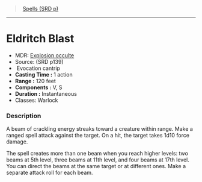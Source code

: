 ﻿---
!SpellItem
Family: SpellVO
Level: cantrip
Type: Evocation
CastingTime: 1 action
Range: 120 feet
Components: V, S
Duration: Instantaneous
Classes: Warlock
Id: spells_vo.md#eldritch-blast
ParentLink: spells_vo.md#spells-srd-p
Name: Eldritch Blast
ParentName: Spells (SRD p)
NameLevel: 1
AltName: '[Explosion occulte](hd_spells_explosion_occulte.md)'
Source: (SRD p139)
Attributes: {}
---
> [Spells (SRD p)](srd_spells.md)

---

# Eldritch Blast

- MDR: [Explosion occulte](hd_spells_explosion_occulte.md)
- Source: (SRD p139)
-  Evocation cantrip
- **Casting Time :** 1 action
- **Range :** 120 feet
- **Components :** V, S
- **Duration :** Instantaneous
- Classes: Warlock

### Description

A beam of crackling energy streaks toward a creature within range. Make a ranged spell attack against the target. On a hit, the target takes 1d10 force damage.

The spell creates more than one beam when you reach higher levels: two beams at 5th level, three beams at 11th level, and four beams at 17th level. You can direct the beams at the same target or at different ones. Make a separate attack roll for each beam.

